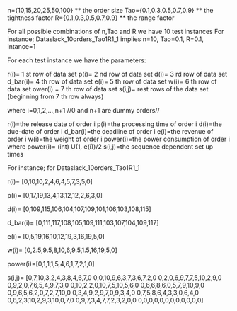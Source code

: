 n={10,15,20,25,50,100}    ** the order size
Tao={0.1,0.3,0.5,0.7,0.9} ** the tightness factor
R={0.1,0.3,0.5,0.7,0.9}   ** the range factor


For all possible combinations of n,Tao and R we have 10 test instances
For instance; Dataslack_10orders_Tao1R1_1 implies n=10, Tao=0.1, R=0.1, intance=1 


For each test instance we have the parameters:

r(i)= 1 st row of data set
p(i)= 2 nd row of data set
d(i)= 3 rd row of data set
d_bar(i)= 4 th row of data set
e(i)= 5 th row of data set
w(i)= 6 th row of data set
ower(i) = 7 th row of data set
s(i,j)= rest rows of the data set (beginning from 7 th row always)

where i=0,1,2,...,n+1  //0 and n+1 are dummy orders//

r(i)=the release date of order i
p(i)=the processing time of order i
d(i)=the due-date of order i
d_bar(i)=the deadline of order i
e(i)=the revenue of order i
w(i)=the weight of order i
power(i)=the power consumption of order i where power(i)= (int) U(1, e(i))/2
s(i,j)=the sequence dependent set up times

For instance; for Dataslack_10orders_Tao1R1_1

r(i)= [0,10,10,2,4,6,4,5,7,3,5,0]

p(i)= [0,17,19,13,4,13,12,12,2,6,3,0]

d(i)= [0,109,115,106,104,107,109,101,106,103,108,115]

d_bar(i)= [0,111,117,108,105,109,111,103,107,104,109,117]

e(i)= [0,5,19,16,10,12,19,3,16,19,5,0]

w(i)= [0,2.5,9.5,8,10,6,9.5,1.5,16,19,5,0]

power(i)=[0,1,1,1,5,4,6,1,7,2,1,0]

s(i,j)= [0,7,10,3,2,4,3,8,4,6,7,0
         0,0,10,9,6,3,7,3,6,7,2,0
         0,2,0,6,9,7,7,5,10,2,9,0
         0,9,2,0,7,6,5,4,9,7,3,0
         0,10,2,2,0,10,7,5,10,5,6,0
         0,6,6,8,6,0,5,7,9,10,9,0
         0,9,6,5,6,2,0,7,2,7,10,0
         0,3,4,9,2,9,7,0,9,3,4,0
         0,7,5,8,6,4,3,3,0,6,4,0
         0,6,2,3,10,2,9,3,10,0,7,0
         0,9,7,3,4,7,7,2,3,2,0,0
         0,0,0,0,0,0,0,0,0,0,0,0]

